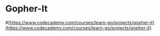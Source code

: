 # Gopher-It

#[https://www.codecademy.com/courses/learn-go/projects/gopher-it](https://www.codecademy.com/courses/learn-go/projects/gopher-it)
